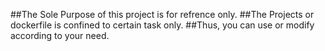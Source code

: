 ##The Sole Purpose of this project is for refrence only.
##The Projects or dockerfile is confined to certain task only.
##Thus, you can use or modify according to your need.

